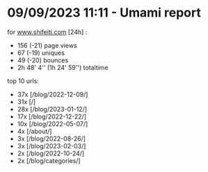 # 09/09/2023 11:11 - Umami report
for www.shifeiti.com [24h] :

 - 156 (-21) page views
 - 67 (-19) uniques
 - 49 (-20) bounces
 - 2h 48' 4'' (1h 24' 59'') totaltime


top 10 urls:
 - 37x [/blog/2022-12-09/]
 - 31x [/]
 - 28x [/blog/2023-01-12/]
 - 17x [/blog/2022-12-22/]
 - 10x [/blog/2022-05-07/]
 - 4x [/about/]
 - 3x [/blog/2022-08-26/]
 - 3x [/blog/2023-02-03/]
 - 2x [/blog/2022-10-24/]
 - 2x [/blog/categories/]


